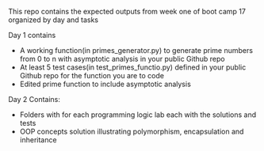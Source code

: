 This repo contains the expected outputs from week one of boot camp 17 organized by day and tasks

Day 1 contains
 - A working function(in primes_generator.py) to generate prime numbers from 0 to n with asymptotic analysis in your public Github repo
 - At least 5 test cases(in test_primes_functio.py) defined in your public Github repo for the function you are to code
 - Edited prime function to include asymptotic analysis

Day 2 Contains:
 - Folders with for each programming logic lab each with the solutions and tests
 - OOP concepts solution illustrating polymorphism, encapsulation and inheritance